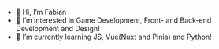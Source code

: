 - 👋 Hi, I’m Fabian
- 👀 I’m interested in Game Development, Front- and Back-end Development and Design!
- 🌱 I’m currently learning JS, Vue(Nuxt and Pinia) and Python!

<!---
fabianw96/fabianw96 is a ✨ special ✨ repository because its `README.md` (this file) appears on your GitHub profile.
You can click the Preview link to take a look at your changes.
--->
